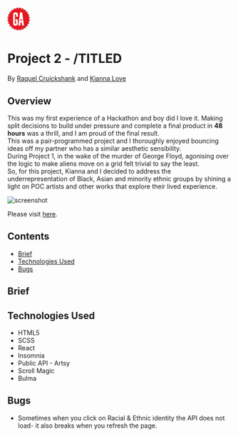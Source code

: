 # ![GA Logo](./media/GALogo.png)
# Project 2 - /TITLED

By [Raquel Cruickshank](https://github.com/cruickshankrpc) and [Kianna Love](https://github.com/akirakianna)

## Overview 
This was my first experience of a Hackathon and boy did I love it. Making split decisions to build under pressure and complete a final product in **48 hours** was a thrill, and I am proud of the final result.\
This was a pair-programmed project and I thoroughly enjoyed bouncing ideas off my partner who has a similar aesthetic sensibility.\
During Project 1, in the wake of the murder of George Floyd, agonising over the logic to make aliens move on a grid felt trivial to say the least.\
So, for this project, Kianna and I decided to address the underrepresentation of Black, Asian and minority ethnic groups by shining a light on POC artists and other works that explore their lived experience.

![screenshot](./media/TITLED_HOMEPAGE.gif)

Please visit [here](https://cruickshankrpc.github.io/GA-Project-2-TITLED/).




## Contents
  - [Brief](#brief)
  - [Technologies Used](#technologies-used)
  - [Bugs](#bugs)



## Brief

## Technologies Used 
- HTML5
- SCSS
- React
- Insomnia
- Public API - Artsy 
- Scroll Magic
- Bulma 

## Bugs
- Sometimes when you click on Racial & Ethnic identity the API does not load- it also breaks when you refresh the page. 

